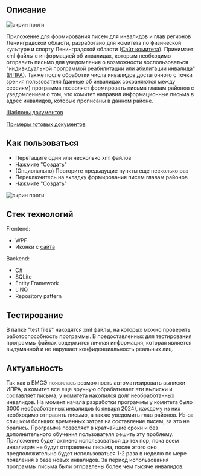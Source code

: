 <h2> Описание </h2>
<img src="https://github.com/user-attachments/assets/91a77269-1bdf-4633-ba2e-b0a5e054f430" alt="скрин проги">

Приложение для формирования писем для инвалидов и глав регионов Ленинградской области, разработано для комитета по физической культуре и спорту Ленинградской области (<a href="https://sport.lenobl.ru/" target="_blank">Сайт комитета</a>). Принимает xml файлы с информацией об инвалидах, которым необходимо отправить письмо для уведомления о возможности воспользоваться "индивидуальной программой реабилитации или абилитации инвалида" (<a href="https://47.gbmse.ru/reabilitaciya-i-abilitaciya-invalidov/" target="_blank">ИПРА</a>). Также после обработки числа инвалидов достаточного с точки зрения пользователя (данные об инвалидах сохраняются между сессиям) программа позволяет формировать письма главам районов с уведомлением о том, что комитет направил информационные письма в адрес инвалидов, которые прописаны в данном районе. 

<a href="https://github.com/OneCreator14/XML_Handler/blob/main/XML_Handler/Templates" target="_blank">Шаблоны документов</a>

<a href="https://github.com/OneCreator14/XML_Handler/blob/main/XML_Handler/Results" target="_blank">Примеры готовых документов</a>

<h2>Как пользоваться</h2>
  <ul>
    <li>Перетащите один или несколько xml файлов</li>
    <li>Нажмите "Создать"</li>
    <li>(Опционально) Повторите предыдущие пункты еще несколько раз</li>
    <li>Переключитесь на вкладку формирования писем главам районов</li>
    <li>Нажмите "Создать"</li>
  </ul>

<img src="https://github.com/OneCreator14/XML_Handler/blob/main/XML_Handler/Resources/IPRA_Work%206.gif" alt="скрин проги">

<h2>Стек технологий</h2>
Frontend:
<ul>
  <li>WPF</li>
  <li>Иконки с <a href="https://icons8.ru/icons" target="_blank">сайта</a></li>
</ul>

Backend:
<ul>
  <li>C#</li>
  <li>SQLite</li>
  <li>Entity Framework</li>
  <li>LINQ</li>
  <li>Repository pattern</li>
</ul>

<h2>Тестирование</h2>
В папке "test files" находятся xml файлы, на которых можно проверить работоспособность программы.
В предоставленных для тестирования программы файлах содержится личная информация, которая является выдуманной и не нарушает конфиденциальность реальных лиц.

<h2>Актуальность</h2>
Так как в БМСЭ появилась возможность автоматизировать выписки ИПРА, а комитет все еще вручную обрабатывает эти выписки и составляет письма, у комитета накопился долг необработанных инвалидов.
На момент начала разработки программы у комитета было 3000 необработанных инвалидов (с января 2024), каждому из них необходимо отправить письмо, а также уведомить глав районов. Из-за слишком больших временных затрат на составление писем, за это не брались. Программа позволяет в кратчайшие сроки и без дополнительного обучения пользователя решить эту проблему. Приложение будет активно использоваться до тех пор, пока всем инвалидам не будут отправлены письма, после этого оно предположительно будет использоваться 1-2 раза в неделю по мере появления в базе новых инвалидов.
За период использования программы письма были отправлены более чем тысяче инвалидов.
 
